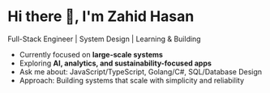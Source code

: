 # Hi there 👋, I'm Zahid Hasan  

Full-Stack Engineer | System Design | Learning & Building  

- Currently focused on **large-scale systems**  
- Exploring **AI, analytics, and sustainability-focused apps**  
- Ask me about: JavaScript/TypeScript, Golang/C#, SQL/Database Design  
- Approach: Building systems that scale with simplicity and reliability  
